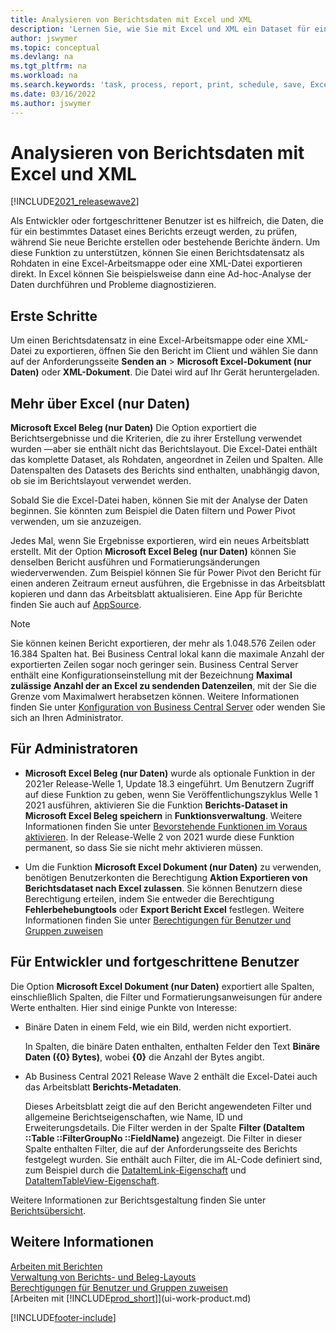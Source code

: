 ```yaml
---
title: Analysieren von Berichtsdaten mit Excel und XML
description: 'Lernen Sie, wie Sie mit Excel und XML ein Dataset für einen Bericht analysieren können.'
author: jswymer
ms.topic: conceptual
ms.devlang: na
ms.tgt_pltfrm: na
ms.workload: na
ms.search.keywords: 'task, process, report, print, schedule, save, Excel, PDF, Word, dataset'
ms.date: 03/16/2022
ms.author: jswymer
---
```

# <a name="analyzing-report-data-with-excel-and-xml"></a><a name="analyzing-report-data-with-excel-and-xml"></a>Analysieren von Berichtsdaten mit Excel und XML

[!INCLUDE[2021_releasewave2](includes/2021_releasewave2.md)]

Als Entwickler oder fortgeschrittener Benutzer ist es hilfreich, die Daten, die für ein bestimmtes Dataset eines Berichts erzeugt werden, zu prüfen, während Sie neue Berichte erstellen oder bestehende Berichte ändern. Um diese Funktion zu unterstützen, können Sie einen Berichtsdatensatz als Rohdaten in eine Excel-Arbeitsmappe oder eine XML-Datei exportieren direkt. In Excel können Sie beispielsweise dann eine Ad-hoc-Analyse der Daten durchführen und Probleme diagnostizieren.

## <a name="get-started"></a><a name="get-started"></a>Erste Schritte

Um einen Berichtsdatensatz in eine Excel-Arbeitsmappe oder eine XML-Datei zu exportieren, öffnen Sie den Bericht im Client und wählen Sie dann auf der Anforderungsseite **Senden an** > **Microsoft Excel-Dokument (nur Daten)** oder **XML-Dokument**. Die Datei wird auf Ihr Gerät heruntergeladen.

## <a name="more-about-excel-data-only"></a><a name="more-about-excel-data-only"></a>Mehr über Excel (nur Daten)

**Microsoft Excel Beleg (nur Daten)** Die Option exportiert die Berichtsergebnisse und die Kriterien, die zu ihrer Erstellung verwendet wurden &mdash;aber sie enthält nicht das Berichtslayout. Die Excel-Datei enthält das komplette Dataset, als Rohdaten, angeordnet in Zeilen und Spalten. Alle Datenspalten des Datasets des Berichts sind enthalten, unabhängig davon, ob sie im Berichtslayout verwendet werden.

Sobald Sie die Excel-Datei haben, können Sie mit der Analyse der Daten beginnen. Sie könnten zum Beispiel die Daten filtern und Power Pivot verwenden, um sie anzuzeigen.

Jedes Mal, wenn Sie Ergebnisse exportieren, wird ein neues Arbeitsblatt erstellt. Mit der Option **Microsoft Excel Beleg (nur Daten)** können Sie denselben Bericht ausführen und Formatierungsänderungen wiederverwenden. Zum Beispiel können Sie für Power Pivot den Bericht für einen anderen Zeitraum erneut ausführen, die Ergebnisse in das Arbeitsblatt kopieren und dann das Arbeitsblatt aktualisieren. Eine App für Berichte finden Sie auch auf [AppSource](https://appsource.microsoft.com/).

> [!NOTE]
> Sie können keinen Bericht exportieren, der mehr als 1.048.576 Zeilen oder 16.384 Spalten hat. Bei Business Central lokal kann die maximale Anzahl der exportierten Zeilen sogar noch geringer sein. Business Central Server enthält eine Konfigurationseinstellung mit der Bezeichnung **Maximal zulässige Anzahl der an Excel zu sendenden Datenzeilen**, mit der Sie die Grenze vom Maximalwert herabsetzen können. Weitere Informationen finden Sie unter [Konfiguration von Business Central Server](/dynamics365/business-central/dev-itpro/administration/configure-server-instance#General) oder wenden Sie sich an Ihren Administrator.

## <a name="for-administrators"></a><a name="for-administrators"></a>Für Administratoren

- **Microsoft Excel Beleg (nur Daten)** wurde als optionale Funktion in der 2021er Release-Welle 1, Update 18.3 eingeführt. Um Benutzern Zugriff auf diese Funktion zu geben, wenn Sie Veröffentlichungszyklus Welle 1 2021 ausführen, aktivieren Sie die Funktion **Berichts-Dataset in Microsoft Excel Beleg speichern** in **Funktionsverwaltung**. Weitere Informationen finden Sie unter [Bevorstehende Funktionen im Voraus aktivieren](/dynamics365/business-central/dev-itpro/administration/feature-management). In der Release-Welle 2 von 2021 wurde diese Funktion permanent, so dass Sie sie nicht mehr aktivieren müssen.

- Um die Funktion **Microsoft Excel Dokument (nur Daten)** zu verwenden, benötigen Benutzerkonten die Berechtigung **Aktion Exportieren von Berichtsdataset nach Excel zulassen**. Sie können Benutzern diese Berechtigung erteilen, indem Sie entweder die Berechtigung **Fehlerbehebungtools** oder **Export Bericht Excel** festlegen. Weitere Informationen finden Sie unter [Berechtigungen für Benutzer und Gruppen zuweisen](ui-define-granular-permissions.md)  

## <a name="for-developers-and-advanced-users"></a><a name="for-developers-and-advanced-users"></a>Für Entwickler und fortgeschrittene Benutzer

Die Option **Microsoft Excel Dokument (nur Daten)** exportiert alle Spalten, einschließlich Spalten, die Filter und Formatierungsanweisungen für andere Werte enthalten. Hier sind einige Punkte von Interesse:

- Binäre Daten in einem Feld, wie ein Bild, werden nicht exportiert.

  In Spalten, die binäre Daten enthalten, enthalten Felder den Text **Binäre Daten ({0} Bytes)**, wobei **{0}** die Anzahl der Bytes angibt.
- Ab Business Central 2021 Release Wave 2 enthält die Excel-Datei auch das Arbeitsblatt **Berichts-Metadaten**.

  Dieses Arbeitsblatt zeigt die auf den Bericht angewendeten Filter und allgemeine Berichtseigenschaften, wie Name, ID und Erweiterungsdetails. Die Filter werden in der Spalte **Filter (DataItem ::Table ::FilterGroupNo ::FieldName)** angezeigt. Die Filter in dieser Spalte enthalten Filter, die auf der Anforderungsseite des Berichts festgelegt wurden. Sie enthält auch Filter, die im AL-Code definiert sind, zum Beispiel durch die [DataItemLink-Eigenschaft](/dynamics365/business-central/dev-itpro/developer/properties/devenv-dataitemlink-reports-property) und [DataItemTableView-Eigenschaft](/dynamics365/business-central/dev-itpro/developer/properties/devenv-dataitemtableview-property).

Weitere Informationen zur Berichtsgestaltung finden Sie unter [Berichtsübersicht](/dynamics365/business-central/dev-itpro/developer/devenv-reports).

## <a name="see-also"></a><a name="see-also"></a>Weitere Informationen

[Arbeiten mit Berichten](ui-work-report.md)  
[Verwaltung von Berichts- und Beleg-Layouts](ui-manage-report-layouts.md)  
[Berechtigungen für Benutzer und Gruppen zuweisen](ui-define-granular-permissions.md)  
[Arbeiten mit [!INCLUDE[prod_short](includes/prod_short.md)]](ui-work-product.md)

[!INCLUDE[footer-include](includes/footer-banner.md)]

